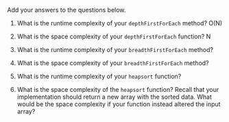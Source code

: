 Add your answers to the questions below.

1. What is the runtime complexity of your `depthFirstForEach` method?
O(N)
2. What is the space complexity of your `depthFirstForEach` function?
N
3. What is the runtime complexity of your `breadthFirstForEach` method?

4. What is the space complexity of your `breadthFirstForEach` method? 

5. What is the runtime complexity of your `heapsort` function?

6. What is the space complexity of the `heapsort` function? Recall that your implementation should return a new array with the sorted data. What would be the space complexity if your function instead altered the input array?
